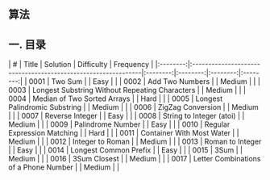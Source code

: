 ## 算法

## 一. 目录

| #    |  Title                                                       |  Solution                                                                                                                                           |  Difficulty |  Frequency |
|:--------:|:--------------------------------------------------------------|:--------:|:--------:|:--------:|:--------:|
| 0001 |  Two Sum                                                     |                                                                |  Easy       |            |
| 0002 |  Add Two Numbers                                             |                                                          |  Medium     |            |
| 0003 |  Longest Substring Without Repeating Characters              |                   |  Medium     |            |
| 0004 |  Median of Two Sorted Arrays                                 |                                                                                                                                                  |  Hard       |            |
| 0005 |  Longest Palindromic Substring                               |                                                                                                                                                 |  Medium     |            |
| 0006 |  ZigZag Conversion                                           |                                                                                                                                                 |  Medium     |            |
| 0007 |  Reverse Integer                                             |                                                                                                                                            |  Easy       |            |
| 0008 |  String to Integer (atoi)                                    |                                                                                                                                                   |  Medium     |            |
| 0009 |  Palindrome Number                                           |                                                                                                                                                 |  Easy       |            |
| 0010 |  Regular Expression Matching                                 |                                                                                                                                                |  Hard       |            |
| 0011 |  Container With Most Water                                   |                               |  Medium     |            |
| 0012 |  Integer to Roman                                            |                                                                                                                                               |  Medium     |            |
| 0013 |  Roman to Integer                                            |                                                                                                                                                   |  Easy       |            |
| 0014 |  Longest Common Prefix                                       |                                                                                                                                                  |  Easy       |            |
| 0015 |  3Sum                                                        |                                                               |  Medium     |            |
| 0016 |  3Sum Closest                                                |                                                        |  Medium     |            |
| 0017 |  Letter Combinations of a Phone Number                       |                         |  Medium     |            |
